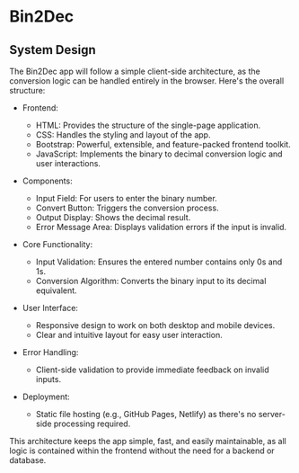 # Bin2Dec

## System Design

The Bin2Dec app will follow a simple client-side architecture, as the conversion logic can be handled entirely in the browser. Here's the overall structure:

-   Frontend:

    -   HTML: Provides the structure of the single-page application.
    -   CSS: Handles the styling and layout of the app.
    -   Bootstrap: Powerful, extensible, and feature-packed frontend toolkit.
    -   JavaScript: Implements the binary to decimal conversion logic and user interactions.

-   Components:

    -   Input Field: For users to enter the binary number.
    -   Convert Button: Triggers the conversion process.
    -   Output Display: Shows the decimal result.
    -   Error Message Area: Displays validation errors if the input is invalid.

-   Core Functionality:

    -   Input Validation: Ensures the entered number contains only 0s and 1s.
    -   Conversion Algorithm: Converts the binary input to its decimal equivalent.

-   User Interface:

    -   Responsive design to work on both desktop and mobile devices.
    -   Clear and intuitive layout for easy user interaction.

-   Error Handling:

    -   Client-side validation to provide immediate feedback on invalid inputs.

-   Deployment:
    -   Static file hosting (e.g., GitHub Pages, Netlify) as there's no server-side processing required.

This architecture keeps the app simple, fast, and easily maintainable, as all logic is contained within the frontend without the need for a backend or database.

